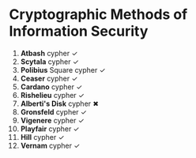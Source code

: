 # Cryptographic Methods of Information Security
1. **Atbash** cypher ✓
2. **Scytala** cypher ✓
3. **Polibius** Square cypher ✓
4. **Ceaser** cypher ✓
5. **Cardano** cypher ✓
6. **Rishelieu** cypher ✓
7. **Alberti's Disk** cypher ✖
8. **Gronsfeld** cypher ✓
9. **Vigenere** cypher ✓
10. **Playfair** cypher ✓
11. **Hill** cypher ✓
12. **Vernam** cypher ✓
